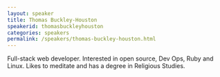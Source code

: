 ```yaml
---
layout: speaker
title: Thomas Buckley-Houston
speakerid: thomasbuckleyhouston
categories: speakers
permalink: /speakers/thomas-buckley-houston.html
---
```


Full-stack web developer. Interested in open source, Dev Ops, Ruby and Linux. Likes to 
meditate and has a degree in Religious Studies.
